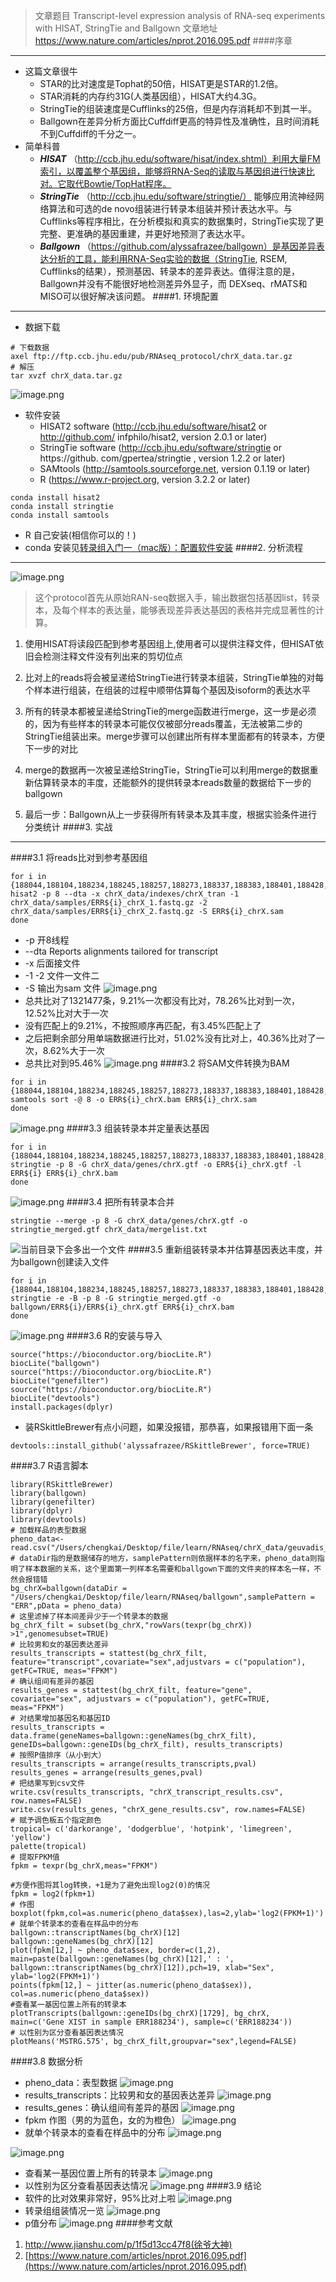 > 文章题目
 Transcript-level expression analysis of RNA-seq experiments with HISAT, StringTie and Ballgown
>文章地址
https://www.nature.com/articles/nprot.2016.095.pdf
####序章
***
- 这篇文章很牛
  - STAR的比对速度是Tophat的50倍，HISAT更是STAR的1.2倍。
  - STAR消耗的内存约31G(人类基因组），HISAT大约4.3G。
  - StringTie的组装速度是Cufflinks的25倍，但是内存消耗却不到其一半。
  - Ballgown在差异分析方面比Cuffdiff更高的特异性及准确性，且时间消耗不到Cuffdiff的千分之一。
- 简单科普
  - ***HISAT*** （http://ccb.jhu.edu/software/hisat/index.shtml）利用大量FM索引，以覆盖整个基因组，能够将RNA-Seq的读取与基因组进行快速比对。它取代Bowtie/TopHat程序。
  - ***StringTie***  （http://ccb.jhu.edu/software/stringtie/） 能够应用流神经网络算法和可选的de novo组装进行转录本组装并预计表达水平。与Cufflinks等程序相比，在分析模拟和真实的数据集时，StringTie实现了更完整、更准确的基因重建，并更好地预测了表达水平。
  - ***Ballgown*** （https://github.com/alyssafrazee/ballgown）是基因差异表达分析的工具，能利用RNA-Seq实验的数据（StringTie, RSEM, Cufflinks的结果），预测基因、转录本的差异表达。值得注意的是，Ballgown并没有不能很好地检测差异外显子，而 DEXseq、rMATS和MISO可以很好解决该问题。
####1. 环境配置
***
- 数据下载
```
# 下载数据
axel ftp://ftp.ccb.jhu.edu/pub/RNAseq_protocol/chrX_data.tar.gz
# 解压
tar xvzf chrX_data.tar.gz
```
![image.png](http://upload-images.jianshu.io/upload_images/6634703-02e5edf1115cda78.png?imageMogr2/auto-orient/strip%7CimageView2/2/w/1240)

- 软件安装
  - HISAT2 software (http://ccb.jhu.edu/software/hisat2 or http://github.com/ infphilo/hisat2, version 2.0.1 or later)
  - StringTie software (http://ccb.jhu.edu/software/stringtie or https://github. com/gpertea/stringtie , version 1.2.2 or later)
  -  SAMtools (http://samtools.sourceforge.net, version 0.1.19 or later)
  -  R (https://www.r-project.org, version 3.2.2 or later)
```
conda install hisat2
conda install stringtie
conda install samtools
```
 - R 自己安装(相信你可以的！)
 - conda 安装见[转录组入门一（mac版）：配置软件安装](http://www.jianshu.com/p/e7b98adb8bac)
####2. 分析流程
***
![image.png](http://upload-images.jianshu.io/upload_images/6634703-7b423fa8c28a88e9.png?imageMogr2/auto-orient/strip%7CimageView2/2/w/1240)
>这个protocol首先从原始RAN-seq数据入手，输出数据包括基因list，转录本，及每个样本的表达量，能够表现差异表达基因的表格并完成显著性的计算。

1. 使用HISAT将读段匹配到参考基因组上,使用者可以提供注释文件，但HISAT依旧会检测注释文件没有列出来的剪切位点

2. 比对上的reads将会被呈递给StringTie进行转录本组装，StringTie单独的对每个样本进行组装，在组装的过程中顺带估算每个基因及isoform的表达水平

3. 所有的转录本都被呈递给StringTie的merge函数进行merge，这一步是必须的，因为有些样本的转录本可能仅仅被部分reads覆盖，无法被第二步的StringTie组装出来。merge步骤可以创建出所有样本里面都有的转录本，方便下一步的对比

4. merge的数据再一次被呈递给StringTie，StringTie可以利用merge的数据重新估算转录本的丰度，还能额外的提供转录本reads数量的数据给下一步的ballgown

5. 最后一步：Ballgown从上一步获得所有转录本及其丰度，根据实验条件进行分类统计
####3. 实战
***
####3.1 将reads比对到参考基因组
```
for i in {188044,188104,188234,188245,188257,188273,188337,188383,188401,188428,188454,204916};do
hisat2 -p 8 --dta -x chrX_data/indexes/chrX_tran -1 chrX_data/samples/ERR${i}_chrX_1.fastq.gz -2 chrX_data/samples/ERR${i}_chrX_2.fastq.gz -S ERR${i}_chrX.sam
done
```
- -p 开8线程
- --dta Reports alignments tailored for transcript
- -x 后面接文件
- -1 -2 文件一文件二
- -S 输出为sam 文件
![image.png](http://upload-images.jianshu.io/upload_images/6634703-811f2af7f8446de4.png?imageMogr2/auto-orient/strip%7CimageView2/2/w/1240)
- 总共比对了1321477条，9.21%一次都没有比对，78.26%比对到一次，12.52%比对大于一次
- 没有匹配上的9.21%，不按照顺序再匹配，有3.45%匹配上了
- 之后把剩余部分用单端数据进行比对，51.02%没有比对上，40.36%比对了一次，8.62%大于一次
- 总共比对到95.46%
![image.png](http://upload-images.jianshu.io/upload_images/6634703-f51ccd0c12a8a539.png?imageMogr2/auto-orient/strip%7CimageView2/2/w/1240)
####3.2 将SAM文件转换为BAM
```
for i in {188044,188104,188234,188245,188257,188273,188337,188383,188401,188428,188454,204916};do
samtools sort -@ 8 -o ERR${i}_chrX.bam ERR${i}_chrX.sam
done
```
![image.png](http://upload-images.jianshu.io/upload_images/6634703-36b0f2defcf8a82e.png?imageMogr2/auto-orient/strip%7CimageView2/2/w/1240)
####3.3 组装转录本并定量表达基因
```
for i in {188044,188104,188234,188245,188257,188273,188337,188383,188401,188428,188454,204916};do
stringtie -p 8 -G chrX_data/genes/chrX.gtf -o ERR${i}_chrX.gtf -l ERR${i} ERR${i}_chrX.bam
done
```
![image.png](http://upload-images.jianshu.io/upload_images/6634703-f7d3b50c55ee443e.png?imageMogr2/auto-orient/strip%7CimageView2/2/w/1240)
####3.4 把所有转录本合并
```
stringtie --merge -p 8 -G chrX_data/genes/chrX.gtf -o stringtie_merged.gtf chrX_data/mergelist.txt
```
![当前目录下会多出一个文件](http://upload-images.jianshu.io/upload_images/6634703-a2eb98033a6a9321.png?imageMogr2/auto-orient/strip%7CimageView2/2/w/1240)
####3.5 重新组装转录本并估算基因表达丰度，并为ballgown创建读入文件
```
for i in {188044,188104,188234,188245,188257,188273,188337,188383,188401,188428,188454,204916};do
stringtie -e -B -p 8 -G stringtie_merged.gtf -o ballgown/ERR${i}/ERR${i}_chrX.gtf ERR${i}_chrX.bam
done
```
![image.png](http://upload-images.jianshu.io/upload_images/6634703-48fa2d79ea252255.png?imageMogr2/auto-orient/strip%7CimageView2/2/w/1240)
####3.6 R的安装与导入
```
source("https://bioconductor.org/biocLite.R")
biocLite("ballgown")
source("https://bioconductor.org/biocLite.R") 
biocLite("genefilter")
source("https://bioconductor.org/biocLite.R") 
biocLite("devtools")
install.packages(dplyr)
```
- 装RSkittleBrewer有点小问题，如果没报错，那恭喜，如果报错用下面一条
```
devtools::install_github('alyssafrazee/RSkittleBrewer', force=TRUE)
```
####3.7 R语言脚本
```
library(RSkittleBrewer)
library(ballgown)
library(genefilter)
library(dplyr)
library(devtools)
# 加载样品的表型数据
pheno_data<-read.csv("/Users/chengkai/Desktop/file/learn/RNAseq/chrX_data/geuvadis_phenodata.csv")
# dataDir指的是数据储存的地方，samplePattern则依据样本的名字来，pheno_data则指明了样本数据的关系，这个里面第一列样本名需要和ballgown下面的文件夹的样本名一样，不然会报错错
bg_chrX=ballgown(dataDir = "/Users/chengkai/Desktop/file/learn/RNAseq/ballgown",samplePattern = "ERR",pData = pheno_data)
# 这里滤掉了样本间差异少于一个转录本的数据
bg_chrX_filt = subset(bg_chrX,"rowVars(texpr(bg_chrX)) >1",genomesubset=TRUE)
# 比较男和女的基因表达差异
results_transcripts = stattest(bg_chrX_filt, feature="transcript",covariate="sex",adjustvars = c("population"), getFC=TRUE, meas="FPKM")
# 确认组间有差异的基因
results_genes = stattest(bg_chrX_filt, feature="gene", covariate="sex", adjustvars = c("population"), getFC=TRUE, meas="FPKM")
# 对结果增加基因名和基因ID
results_transcripts = data.frame(geneNames=ballgown::geneNames(bg_chrX_filt), geneIDs=ballgown::geneIDs(bg_chrX_filt), results_transcripts)
# 按照P值排序（从小到大）
results_transcripts = arrange(results_transcripts,pval)
results_genes = arrange(results_genes,pval)
# 把结果写到csv文件
write.csv(results_transcripts, "chrX_transcript_results.csv", row.names=FALSE)
write.csv(results_genes, "chrX_gene_results.csv", row.names=FALSE)
# 赋予调色板五个指定颜色
tropical= c('darkorange', 'dodgerblue', 'hotpink', 'limegreen', 'yellow')
palette(tropical)
# 提取FPKM值
fpkm = texpr(bg_chrX,meas="FPKM")

#方便作图将其log转换，+1是为了避免出现log2(0)的情况
fpkm = log2(fpkm+1)
# 作图
boxplot(fpkm,col=as.numeric(pheno_data$sex),las=2,ylab='log2(FPKM+1)')
# 就单个转录本的查看在样品中的分布
ballgown::transcriptNames(bg_chrX)[12]
ballgown::geneNames(bg_chrX)[12]
plot(fpkm[12,] ~ pheno_data$sex, border=c(1,2), main=paste(ballgown::geneNames(bg_chrX)[12],' : ', ballgown::transcriptNames(bg_chrX)[12]),pch=19, xlab="Sex", ylab='log2(FPKM+1)')
points(fpkm[12,] ~ jitter(as.numeric(pheno_data$sex)), col=as.numeric(pheno_data$sex))
#查看某一基因位置上所有的转录本
plotTranscripts(ballgown::geneIDs(bg_chrX)[1729], bg_chrX, main=c('Gene XIST in sample ERR188234'), sample=c('ERR188234'))
# 以性别为区分查看基因表达情况
plotMeans('MSTRG.575', bg_chrX_filt,groupvar="sex",legend=FALSE)
```
####3.8 数据分析
- pheno_data：表型数据
![image.png](http://upload-images.jianshu.io/upload_images/6634703-6a48f081ada54898.png?imageMogr2/auto-orient/strip%7CimageView2/2/w/1240)
- results_transcripts：比较男和女的基因表达差异
![image.png](http://upload-images.jianshu.io/upload_images/6634703-fe9eebae328575db.png?imageMogr2/auto-orient/strip%7CimageView2/2/w/1240)
- results_genes：确认组间有差异的基因
![image.png](http://upload-images.jianshu.io/upload_images/6634703-7e92daa945e0de96.png?imageMogr2/auto-orient/strip%7CimageView2/2/w/1240)
- fpkm 作图（男的为蓝色，女的为橙色）
![image.png](http://upload-images.jianshu.io/upload_images/6634703-6d077508032aea40.png?imageMogr2/auto-orient/strip%7CimageView2/2/w/1240)
- 就单个转录本的查看在样品中的分布
![image.png](http://upload-images.jianshu.io/upload_images/6634703-39040893fe0c0654.png?imageMogr2/auto-orient/strip%7CimageView2/2/w/1240)

![image.png](http://upload-images.jianshu.io/upload_images/6634703-e73010909e537e70.png?imageMogr2/auto-orient/strip%7CimageView2/2/w/1240)
- 查看某一基因位置上所有的转录本
![image.png](http://upload-images.jianshu.io/upload_images/6634703-0e2b8fa14f5e25e6.png?imageMogr2/auto-orient/strip%7CimageView2/2/w/1240)
-  以性别为区分查看基因表达情况
![image.png](http://upload-images.jianshu.io/upload_images/6634703-75800e1b422d2571.png?imageMogr2/auto-orient/strip%7CimageView2/2/w/1240)
####3.9 结论
- 软件的比对效果非常好，95%比对上啦
![image.png](http://upload-images.jianshu.io/upload_images/6634703-8153d2f9c49900c2.png?imageMogr2/auto-orient/strip%7CimageView2/2/w/1240)
- 转录组组装情况一览
![image.png](http://upload-images.jianshu.io/upload_images/6634703-60383fb613bbdae2.png?imageMogr2/auto-orient/strip%7CimageView2/2/w/1240)
- p值分布
![image.png](http://upload-images.jianshu.io/upload_images/6634703-5b13236fa78d6be3.png?imageMogr2/auto-orient/strip%7CimageView2/2/w/1240)
####参考文献
1. http://www.jianshu.com/p/1f5d13cc47f8(徐爷大神)
2. [https://www.nature.com/articles/nprot.2016.095.pdf](https://www.nature.com/articles/nprot.2016.095.pdf)

